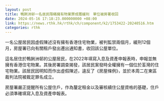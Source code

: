 ```yaml
---
layout: post
title: 鴨脷洲邨一名居民隱瞞擁有物業罪成獲緩刑　單位被房署收回
date: 2024-05-16 17:18:23.000000000 +08:00
link: https://news.rthk.hk/rthk/ch/component/k2/1753422-20240516.htm
categories: rthk
---
```


一名公屋居民因虛假陳述沒有擁有香港住宅物業，被判監禁兩個月，緩刑12個月，房屋署已向有關租戶發出遷出通知書，收回該公屋單位。

這名居住於鴨脷洲邨的公屋居民，在2022年填寫入息及資產申報表時，申報並無擁有香港住宅物業。其後房署調查揭發，該居民案發時全權擁有一個位於荃灣的住宅物業。該居民因明知而作出虛假陳述，違反了《房屋條例》，並於本周二在東區裁判法院被裁定罪名成立。

房屋署嚴正提醒所有公屋住戶，作為釐定租金以及審核續住公屋資格的基礎，住戶必須準確填寫入息及資產申報表。

